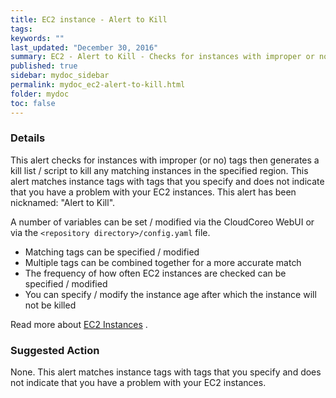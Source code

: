 ```yaml
---
title: EC2 instance - Alert to Kill
tags:
keywords: ""
last_updated: "December 30, 2016"
summary: EC2 - Alert to Kill - Checks for instances with improper or no tags then kills any matching instances within the first 5 minutes.
published: true
sidebar: mydoc_sidebar
permalink: mydoc_ec2-alert-to-kill.html
folder: mydoc
toc: false
---
```


### Details  
This alert checks for instances with improper (or no) tags then generates a kill list / script to kill any matching instances in the specified region. This alert matches instance tags with tags that you specify and does not indicate that you have a problem with your EC2 instances. This alert has been nicknamed: "Alert to Kill".  

A number of variables can be set / modified via the CloudCoreo WebUI or via the `<repository directory>/config.yaml` file.  
* Matching tags can be specified / modified  
* Multiple tags can be combined together for a more accurate match  
* The frequency of how often EC2 instances are checked can be specified / modified  
* You can specify / modify the instance age after which the instance will not be killed  

Read more about [EC2 Instances](https://aws.amazon.com/ec2/) .

### Suggested Action
None. This alert matches instance tags with tags that you specify and does not indicate that you have a problem with your EC2 instances.  
